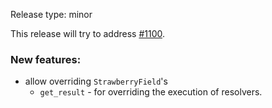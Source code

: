 Release type: minor

This release will try to address [#1100](https://github.com/strawberry-graphql/strawberry/pull/1100).

### New features:
- allow overriding `StrawberryField`'s
    - `get_result` - for overriding the execution of resolvers.
